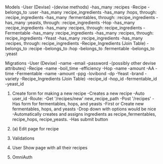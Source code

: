 Models
  -User (Devise)
    -(devise methods)
    -has_many :recipes
  -Recipe
    -belongs_to :user
    -has_many :recipe_ingredients
    -has_many :hops, through: :recipe_ingredients
    -has_many :fermentables, through: :recipe_ingredients
    -has_many :yeasts, through: :recipe_ingredients
  -Hop
    -has_many :recipe_ingredients
    -has_many :recipes, through: recipe_ingredients
  -Fermentable
    -has_many :recipe_ingredients
    -has_many :recipes, through: recipe_ingredients
  -Yeast
    -has_many :recipe_ingredients
    -has_many :recipes, through: recipe_ingredients
  -Recipe_Ingredients (Join Table)
    -belongs_to :recipe
    -belongs_to :hop
    -belongs_to :fermentable
    -belongs_to :yeast

Migrations
  -User (Devise)
    -name
    -email
    -password
    -(possibly other devise attributes)
  -Recipe
    -name
    -boil_time
    -efficiency
  -Hop
    -name
    -amount
    -AA
    -time
  -Fermentable
    -name
    -amount
    -ppg
    -lovibond
    -dp
  -Yeast
    -brand
    -variety
  -Recipe_Ingredients (Join Table)
    -recipe_id
    -hop_id
    -fermentable_id
    -yeast_id

1. Create form for making a new recipe
    -Creates a new recipe
      -Auto user_id
    -Route:
      -Get '/recipes/new' new_recipe_path
      -Post '/recipes'
    -Has form for fermentables, hops, and yeasts
      -First or Create new fermentables, hops, and yeasts
      -Drop down with options would be nice
      -Automatically creates and assigns ingredients as recipe_fermentables, recipe_hops, recipe_yeasts.
    -Has submit button

1. (a) Edit page for recipe

2. Validations

3. User Show page with all their recipes

4. OmniAuth

